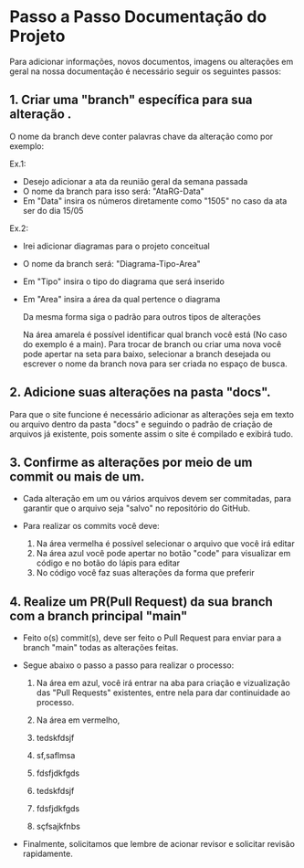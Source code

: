 # Passo a Passo Documentação do Projeto

Para adicionar informações, novos documentos, imagens ou alterações em geral na nossa documentação é necessário seguir os seguintes passos:

## 1. Criar uma "branch" específica para sua alteração .

  O nome da branch deve conter palavras chave da alteração como por exemplo:

Ex.1: 

- Desejo adicionar a ata da reunião geral da semana passada
- O nome da branch para isso será: "AtaRG-Data"
- Em "Data" insira os números diretamente como "1505" no caso da ata ser do dia 15/05

Ex.2:

- Irei adicionar diagramas para o projeto conceitual
- O nome da branch será: "Diagrama-Tipo-Area"
- Em "Tipo" insira o tipo do diagrama que será inserido
- Em "Area" insira a área da qual pertence o diagrama

  Da mesma forma siga o padrão para outros tipos de alterações


  Na área amarela é possível identificar qual branch você está (No caso do exemplo é a main). Para trocar de branch ou criar uma nova você pode apertar na seta para baixo, selecionar a branch desejada ou escrever o nome da branch nova para ser criada no espaço de busca.

## 2. Adicione suas alterações na pasta "docs".

  Para que o site funcione é necessário adicionar as alterações seja em texto ou arquivo dentro da pasta "docs" e seguindo o padrão de criação de arquivos já existente, pois somente assim o site é compilado e exibirá tudo.

## 3. Confirme as alterações por meio de um commit ou mais de um.

  - Cada alteração em um ou vários arquivos devem ser commitadas, para garantir que o arquivo seja "salvo" no repositório do GitHub.
  - Para realizar os commits você deve:



    1. Na área vermelha é possível selecionar o arquivo que você irá editar
    2. Na área azul você pode apertar no botão "code" para visualizar em código e no botão do lápis para editar
    3. No código você faz suas alterações da forma que preferir




## 4. Realize um PR(Pull Request) da sua branch com a branch principal "main"
 
- Feito o(s) commit(s), deve ser feito o Pull Request para enviar para a branch "main" todas as alterações feitas.
- Segue abaixo o passo a passo para realizar o processo:


  
    1. Na área em azul, você irá entrar na aba para criação e vizualização das "Pull Requests" existentes, entre nela para dar continuidade ao processo.
    2. Na área em vermelho, 



    1. tedskfdsjf
    2. sf,saflmsa
    3. fdsfjdkfgds



    1. tedskfdsjf
    2. fdsfjdkfgds
    3. sçfsajkfnbs


- Finalmente, solicitamos que lembre de acionar revisor e solicitar revisão rapidamente.


